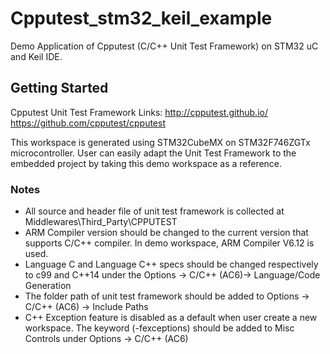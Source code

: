 # Cpputest_stm32_keil_example
Demo Application of Cpputest (C/C++ Unit Test Framework) on STM32 uC and Keil IDE.

## Getting Started
Cpputest Unit Test Framework Links:
http://cpputest.github.io/
https://github.com/cpputest/cpputest

This workspace is generated using STM32CubeMX on STM32F746ZGTx microcontroller. User can easily adapt the Unit Test Framework to the embedded project by taking this demo workspace as a reference.

### Notes
 - All source and header file of unit test framework is collected at Middlewares\Third_Party\CPPUTEST
 - ARM Compiler version should be changed to the current version that supports C/C++ compiler. In demo workspace, ARM Compiler V6.12 is used.
 - Language C and Language C++ specs should be changed respectively to c99 and C++14 under the Options -> C/C++ (AC6)-> Language/Code Generation
 - The folder path of unit test framework should be added to Options -> C/C++ (AC6) -> Include Paths
 - C++ Exception feature is disabled as a default when user create a new workspace. The keyword (-fexceptions) should be added to Misc Controls under Options -> C/C++ (AC6)
 